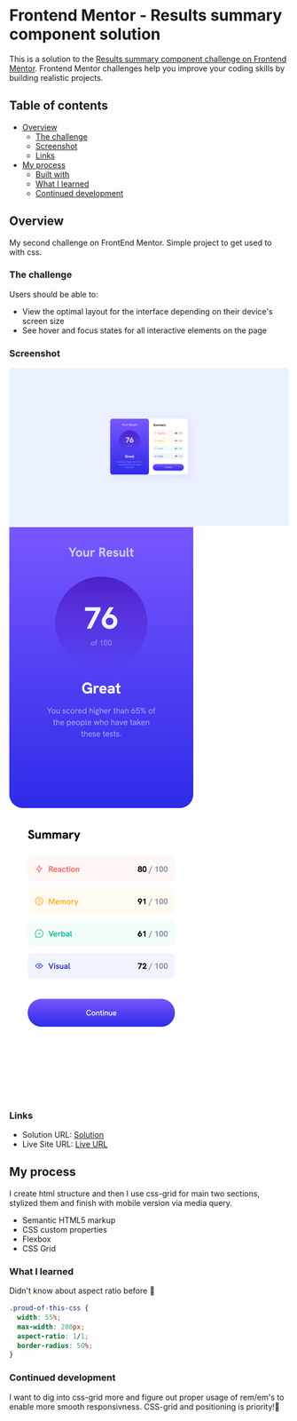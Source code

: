 # Frontend Mentor - Results summary component solution

This is a solution to the [Results summary component challenge on Frontend Mentor](https://www.frontendmentor.io/challenges/results-summary-component-CE_K6s0maV). Frontend Mentor challenges help you improve your coding skills by building realistic projects.

## Table of contents

- [Overview](#overview)
  - [The challenge](#the-challenge)
  - [Screenshot](#screenshot)
  - [Links](#links)
- [My process](#my-process)
  - [Built with](#built-with)
  - [What I learned](#what-i-learned)
  - [Continued development](#continued-development)

## Overview

My second challenge on FrontEnd Mentor. Simple project to get used to with css.

### The challenge

Users should be able to:

- View the optimal layout for the interface depending on their device's screen size
- See hover and focus states for all interactive elements on the page

### Screenshot

!["Desktop"](./screenshots/desktop.png)
!["Mobile"](./screenshots/mobile.png)

### Links

- Solution URL: [Solution](https://github.com/Maksym-Paselsky/results-summary-component-main)
- Live Site URL: [Live URL](https://maksym-paselsky.github.io/results-summary-component-main/)

## My process

I create html structure and then I use css-grid for main two sections, stylized them and finish with mobile version via media query.

- Semantic HTML5 markup
- CSS custom properties
- Flexbox
- CSS Grid

### What I learned

Didn't know about aspect ratio before 🧐

```css
.proud-of-this-css {
  width: 55%;
  max-width: 200px;
  aspect-ratio: 1/1;
  border-radius: 50%;
}
```

### Continued development

I want to dig into css-grid more and figure out proper usage of rem/em's to enable more smooth responsivness. CSS-grid and positioning is priority!📝
